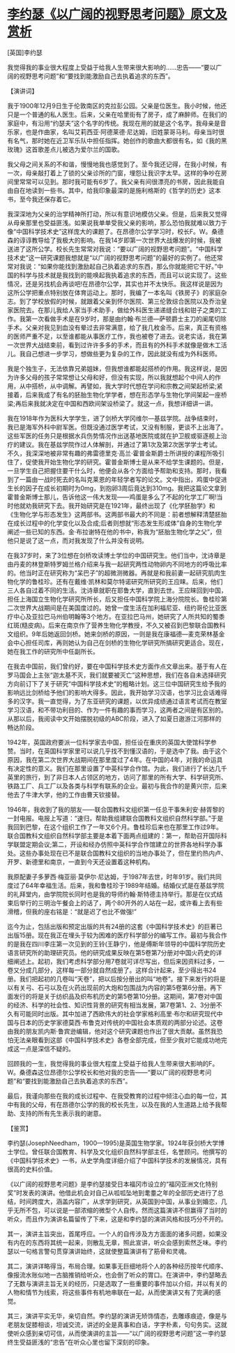 # [李约瑟《以广阔的视野思考问题》原文及赏析](https://www.vrrw.net/wx/14548.html)

[英国]李约瑟

我觉得我的事业很大程度上受益于给我人生带来很大影响的……忠告——“要以广阔的视野思考问题”和“要找到能激励自己去执着追求的东西”。

【演讲词】

我于1900年12月9日生于伦敦南区的克拉彭公园。父亲是位医生。我小时候，他还只是一个普通的私人医生。后来，父亲在哈里街有了房子，成了麻醉师。在我们的家庭中，有沿用“约瑟夫”这个名字的传统。我现在用的就是这个名字。我母亲是音乐家，也是作曲家，名叫艾莉西亚·阿德莱德·尼达姆，旧姓蒙哥马利。母亲当时很有名气，那时她在近卫军乐队中担任指挥。她创作的歌曲大都很有名，如《我的黑玫瑰》这首歌差点儿被选为爱尔兰的国歌。

我父母之间关系的不和谐，慢慢地我也感觉到了。至今我还记得，在我小时候，有一次，母亲敲打着上了锁的父亲诊所的门窗，埋怨让我识字太早。这样的争吵在房间里常常可以见到。那时我可能有6岁了。我父亲有间很漂亮的书房，因此我能自由自在地读到一些书。其中，给我印象最深的是施利格斯的《哲学的历史》这本书，至今我还保存着它。

我深深地为父亲的治学精神所打动，所以有意识地模仿父亲。但是，后来我又觉得从母亲那里也受益匪浅。如果说我单单受我父亲的影响，那么恐怕我就难以致力于像“中国科学技术史”这样庞大的课题了。在昂德尔公学学习时，校长F。W。桑德森的谆谆教导给了我极大的影响。在我14岁即第一次世界大战爆发的时候，我被送进了这所公学。校长先生常常对我说：“要以广阔的视野思考问题”。“中国科学技术史”这一研究课题我想就是“以广阔的视野思考问题”的最好的实例了。他还常常对我说：“如果你能找到激励起自己执着追求的东西，那么你就能把它干好。”中国的科学与技术就是我找到的能唤起我执着追求的东西，而且可以说实现了。这些情况，还是另找机会再谈吧!在昂德尔公学，其实也并不太快乐。我这样说是因为这所公学把重点特别放在体育运动上。那时，我编了一本名叫《铁房子》的家庭杂志。到了学校放假的时候，就跟着父亲到怀尔医院、第三伦敦综合医院以及乔治皇家医院去。在那儿我给人家当手术助手，做给外科医生递递缝合线和钳子之类的工作。我第一次看做手术是在9岁时，那是由约翰·布兰德—萨顿爵士主刀的阑尾切除手术。父亲对我见到血没有晕过去非常满意，给了我几枚金币。后来，真正有资格的医师严重不足，以至谁都能从事医疗工作，我也被卷了进去。说老实话，我在第一次世界大战结束前，看到过许许多多的手术，而且有的外科手术就像是做木工活儿。我自己想进一步学习，想做些更为复杂的工作，因此就没有成为外科医师。

我是个独生子，无法依靠兄弟姐妹，但我想谁都能起搭桥的作用。我这样说，是因为许多父母的孩子常常想让父母和好，但没有实现，所以我就想起个中间人的作用，从中搭桥，从中调解。再譬如，我大学时代想在学问和宗教之间架起桥梁;紧接着，后来我成了有名的胚胎生物化学学者，想在形态学与生物化学间架起一座桥梁;再后来我就决定在中国和西欧间架设桥梁了。就这一点，我想详细讲一讲。



我在1918年作为医科大学学生，进了剑桥大学冈维尔—基兹学院。战争结束时，我已是海军外科中尉军医。但既没通过医学考试，又没有制服，更谈不上出海了。这些军医的任务只是根据水兵伤势情况作出送基地医院或就在护卫舰或驱逐舰上治疗的建议。我在基兹学院作过人体解剖，并通过了第1次及第2次医学学士考试。不久，我深深地被非常有趣的弗雷德里克·高兰·霍普金斯爵士所讲授的课程所吸引住了，促使我开始生物化学的研究。霍普金斯博士是从来不给学生课题的。但是，一旦学生自己把握住要干什么时，他便会从各个方面给予帮助和支持。那时，我看到了一篇由一战时死去的名叫克莱恩的年轻学者写的论文。文中指出，鸡蛋中促进生长的因子在成长初期时为0mg，到抱卵3周后竟达到310mg。我把这篇论文拿到霍普金斯博士那儿，告诉他这一伟大发现——鸡蛋是多么了不起的化学工厂啊!当时他就劝我研究下去。我开始研究是在1921年，最终出现了《化学胚胎学》和《生物化学与形态发生》这两部书。这两部书最大的不同是：前者想解释清楚胚胎在成长过程中的化学变化以及合成;后者则想就“形态发生形成体”自身的生物化学阐述一些已知的东西。金·布拉谢特在他的书中，称我为“胚胎生物化学之父”，但他只是说了这一点，而对我发现了什么并没有说明。

在我37岁时，来了3位想在剑桥攻读博士学位的中国研究生。他们当中，沈诗章是由丹麦的林登斯特罗姆兰格介绍来与我一起研究两性动物卵内不同地方的呼吸比率的。他当时正在研究称为“呆巴子”的超微测微器。再就是和我前妻一起研究肌肉生物化学的鲁桂珍。还有在戴维·凯林和莫尔特诺研究所研究的王应睐。后来，他们三人各自过着不同的生活。沈诗章就职在耶鲁大学，直到去世。王应睐回到中国，担任上海国立生物化学研究所所长，后又担任中国科学院上海分院院长。鲁桂珍第二次世界大战期间是在美国度过的。她曾一度生活在加利福尼亚、纽约哥伦比亚医疗中心及亚拉巴马州伯明翰等3个地方。在亚拉巴马州，她研究了人所共知的蜀黍红斑(糙皮病)。后来在南京作了营养生物化学教授，不久又被召到巴黎联合国教科文组织。9年后她返回剑桥。她来剑桥的原因，一则是我在康福德—麦克荣林基金会中心担任司库，再则她认为自己在剑桥的生物化学研究所搞研究更适合。现在，她在我工作的研究所中任副所长。

在我去中国前，我们曾约好，要在中国科学技术史方面作点文章出来。基于有人在罗马国会上主张“迦太基不灭，我们就要被灭亡”这种思想，我们在各自未选择研究方向前订下了关于研究“中国科学技术史”的粗略计划。这三位中国研究生给予我的影响远比剑桥给予他们的影响大得多。因此，我开始学习汉语，也学习比会话难得多的汉字。我一直觉得，为了东亚研究的课题，以优异成绩通过语言考试而在教室学习汉语，和不带功利目的、作为一件有趣的事而学习，这两者之间是有区别的。从那以后，我阅读中文开始摆脱初级的ABC阶段，进入了如夏日遨游江河那样的畅达阶段。

1942年，英国政府要派一位科学家去中国，担任设在重庆的英国大使馆科学参赞。当时，在英国科学家里可以说几乎找不到懂汉语的，于是选中了我。由于这个原因，我在第二次世界大战期间在那里度过了4年。在中国的4年，对我的命运具有决定性的意义。我们在那里设置了中英科学合作馆。为此，我们进行了长达几千英里的旅行，到了非日本人占领区的地方，访问了那里的所有大学、科学研究所、铁路工厂、兵工厂以及各类与科学有联系的企业。最初与我合作的是黄兴宗，后来他去了牛津大学，他的工作由曹天钦接替。

1946年，我收到了我的朋友——联合国教科文组织第一任总干事朱利安·赫胥黎的一封电报。电报上写道：“速归，帮助我组建联合国教科文组织自然科学部。”于是我回到巴黎，在这个组织工作了一年又6个月。鲁桂珍后来也在那里工作过9年。联合国教科文组织自然科学部主要是本着下面两点组建的：第一，帮助召开国际科学联盟定期会议;第二，开设和经办仿照中英科学合作馆建立的世界各地科学办事处。这些办事处现在已不是联合国教科文组织的当地办事处了，但在里约热内卢、开罗、新德里和南京，一直到今天还设置着这种机构。

我原配妻子多萝西·梅亚丽·莫伊尔·尼达姆，于1987年去世，时年91岁。我们共同度过了64年幸福生活。后来，我和鲁桂珍于1989年结婚。结婚仪式是在基兹学院的礼拜堂内，由学院院长同时也是我的导师约翰·斯特德主持举行。那是在仪式结束后举行的三明治午餐会上的话了，两个80开外的人站在一起，或许看上去有些滑稽，但我的座右铭是：“就是迟了也比不做强!”

迄今为止，包括出版和预定出版的共有24册的这套《中国科学技术史》的巨著已出版15册。现在我正在埋头于较为困难的医疗科学部分的编写工作。最初与我合作的是我在四川李庄第一次见到的王铃(王静宁)，他是傅斯年领导的中国科学院历史语言研究所的助理研究员。他的研究成果反映在第5卷第7分册对中国火药史的详细阐述上。起初，我们考虑科学部分用7卷就可详尽写出，但后来因资料过多，一卷又分成几部分，这样每一部分就自然成册了。这样合计起来，至少得出书24册。我们把起初的几卷叫“天卷”，把以后按分册出的叫“地卷”。接下来发行的将是以有关弓、石弓以及在火药出现前的大炮和包围战为内容的第5卷第6分册。再下面发行的将是关于纺织品及织布机历史的第5卷第10分册。这期间，第7卷对中国的经济、科学的社会性、知识性背景的研究有相当发展，第7卷第1、2、3分册不久有可能同时出版。其中加进了西欧伟大的社会学家格利高里·布尔和研究现代中国与日本的历史学家德莫西·布鲁克对传统的中国社会本质观的两部分论述。这卷由我的朋友凯内斯·鲁宾逊编辑，他对这个研究课题也作出了很大贡献。虽然我恐怕无法亲眼看到这部《中国科学技术史》各卷全部完成，但至少我对它能成功地完成这一点是深信不疑的。

回顾我的一生，我觉得我的事业很大程度上受益于给我人生带来很大影响的F。W。桑德森这位昂德尔公学校长和他对我的忠告——“要以广阔的视野思考问题”和“要找到能激励自己去执着追求的东西”。

最后，我谨向那些在我的成长过程中、在我受教育的过程中倾注心血的每一位，其中有我的父母，有在昂德尔公学的我的校长先生，以及在我的人生道路上给予我帮助、支持的所有先生表示我的谢意。

【鉴赏】

李约瑟(JosephNeedham，1900—1995)是英国生物学家。1924年获剑桥大学博士学位。曾任联合国教育、科学及文化组织自然科学部主任，名誉顾问。他撰写的《中国科学技术史》一书，从史学角度详细介绍了中国科学技术的发展情况，具有很高的史料价值。

《以广阔的视野思考问题》是李约瑟接受日本福冈市设立的“福冈亚洲文化特别奖”时发表的演讲。他借此机会对自己从呱呱坠地到耄耋之年的全部历史进行了总结，时间跨度大，涵盖内容广，从求学到研究，从英国到中国，从事业到婚恋，几乎无所不包，可以说是一部浓缩的微型个人自传。然而这篇演讲不但赢得了当时的听众，而且作为演讲名篇留传了下来，这是和李约瑟的演讲风格和技巧分不开的。

其一，演讲主旨突出，首尾呼应。一个人的自传涉及方方面面的诸多问题，如果没有内在的东西将其统一起来，则散乱无章，照此宣讲，听众会感到索然乏味。李约瑟以一句格言警句贯穿演讲始终，这就使整篇演讲有了筋骨和灵魂。

其二，演讲详略得当，布局合理。如果事无巨细地将个人的各种经历按年代顺序、像报流水账似地一古脑推销给听众，也会倒了听众的胃口。在演讲中，李约瑟略去了无数与演讲主旨无关的经历，只是选取了一些重要的事件加以介绍，并以有关的人物和情节为线索，将这些事件有机地串联在一起，从而使演讲又有了完满的感觉。

其三，演讲平实无华，亲切自然。李约瑟的演讲无矫饰情态，去雕琢痕迹，像是与老朋友促膝相谈，坦诚交流，讲述的全是真事和白话，字字朴素，句句务实。这就使听众感到亲切可信，从而使演讲的主旨——“以广阔的视野思考问题”这一李约瑟终生受益匪浅的“忠告”在听众心里也留下深刻的印象。

